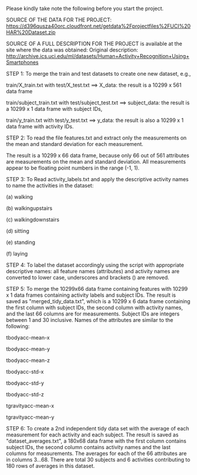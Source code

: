 Please kindly take note the following before you start the project.

SOURCE OF THE DATA FOR THE PROJECT:
https://d396qusza40orc.cloudfront.net/getdata%2Fprojectfiles%2FUCI%20HAR%20Dataset.zip

SOURCE OF A FULL DESCRIPTION FOR THE PROJECT is available at the site where the data was obtained:
Original description: http://archive.ics.uci.edu/ml/datasets/Human+Activity+Recognition+Using+Smartphones


STEP 1: To merge the train and test datasets to create one new dataset, e.g.,

train/X_train.txt with test/X_test.txt ==> X_data: the result is a 10299 x 561 data frame

train/subject_train.txt with test/subject_test.txt ==> subject_data: the result is a 10299 x 1 data frame with subject IDs,

train/y_train.txt with test/y_test.txt ==> y_data: the result is also a 10299 x 1 data frame with activity IDs.


STEP 2: To read the file features.txt and extract only the measurements on the mean and standard deviation for each measurement.

The result is a 10299 x 66 data frame, because only 66 out of 561 attributes are measurements on the mean and standard deviation. All measurements appear to be floating point numbers in the range (-1, 1).


STEP 3: To Read activity_labels.txt and apply the descriptive activity names to name the activities in the dataset:

  (a) walking

  (b) walkingupstairs

  (c) walkingdownstairs

  (d) sitting

  (e) standing

  (f) laying

STEP 4: To label the dataset accordingly using the script with appropriate descriptive names: all feature names (attributes) and activity names are converted to lower case, underscores and brackets () are removed.


STEP 5: To merge the 10299x66 data frame containing features with 10299 x 1 data frames containing activity labels and subject IDs. The result is saved as "merged_tidy_data.txt", which is a 10299 x 6 data frame containing the first column with subject IDs, the second column with activity names, and the last 66 columns are for measurements. Subject IDs are integers between 1 and 30 inclusive. Names of the attributes are similar to the following:

tbodyacc-mean-x

tbodyacc-mean-y

tbodyacc-mean-z

tbodyacc-std-x

tbodyacc-std-y

tbodyacc-std-z

tgravityacc-mean-x

tgravityacc-mean-y


STEP 6: To create a 2nd independent tidy data set with the average of each measurement for each activity and each subject. The result is saved as "dataset_averages.txt", a 180x68 data frame with the first column contains subject IDs, the second column contains activity names and the last columns for measurements. The averages for each of the 66 attributes are in columns 3...68. There are total 30 subjects and 6 activities contributing to 180 rows of averages in this dataset.
